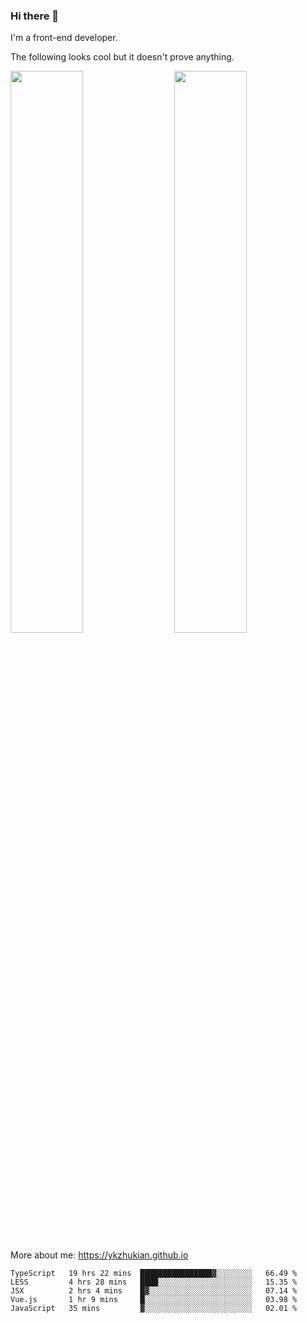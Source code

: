 ### Hi there 👋

I'm a front-end developer.

The following looks cool but it doesn't prove anything.

[<img align="right" width="48%" src="https://github-readme-stats.vercel.app/api?username=ykzhukian&show_icons=true&theme=dracula">](https://github.com/anuraghazra/github-readme-stats)

[<img width="48%" src="https://github-readme-stats.vercel.app/api/top-langs/?username=ykzhukian&layout=compact&theme=dracula">](https://github.com/anuraghazra/github-readme-stats)

More about me: 
https://ykzhukian.github.io

<!--START_SECTION:waka-->
```text
TypeScript   19 hrs 22 mins  ████████████████▓░░░░░░░░   66.49 % 
LESS         4 hrs 28 mins   ████░░░░░░░░░░░░░░░░░░░░░   15.35 % 
JSX          2 hrs 4 mins    █▓░░░░░░░░░░░░░░░░░░░░░░░   07.14 % 
Vue.js       1 hr 9 mins     █░░░░░░░░░░░░░░░░░░░░░░░░   03.98 % 
JavaScript   35 mins         ▓░░░░░░░░░░░░░░░░░░░░░░░░   02.01 % 
```
<!--END_SECTION:waka-->
